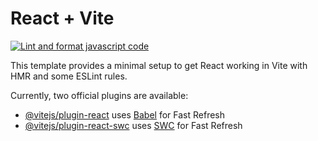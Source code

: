 # React + Vite
[![Lint and format javascript code](https://github.com/thoward-ipipeline/github-actions-demo/actions/workflows/lint-and-format.yml/badge.svg)](https://github.com/thoward-ipipeline/github-actions-demo/actions/workflows/lint-and-format.yml)

This template provides a minimal setup to get React working in Vite with HMR and some ESLint rules.

Currently, two official plugins are available:

- [@vitejs/plugin-react](https://github.com/vitejs/vite-plugin-react/blob/main/packages/plugin-react/README.md) uses [Babel](https://babeljs.io/) for Fast Refresh
- [@vitejs/plugin-react-swc](https://github.com/vitejs/vite-plugin-react-swc) uses [SWC](https://swc.rs/) for Fast Refresh
